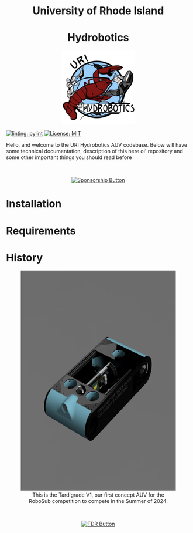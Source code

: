 <div align="center">
    <h1 align="center">University of Rhode Island</h1>
    <h1 align="center">Hydrobotics</h1>
</div>

<p align="center">
    <img src="img/hydro.jpg" width = 200 height = 200>
</p>

[![linting: pylint](https://img.shields.io/badge/linting-pylint-yellowgreen)](https://github.com/pylint-dev/pylint)
<a href="https://github.com/URI-Hydrobotics-Team/AUV/blob/main/LICENSE">
    <img alt="License: MIT" src="https://img.shields.io/badge/license-MIT-yellow.svg" target="_blank" />
</a>

<p>
    Hello, and welcome to the URI Hydrobotics AUV codebase. Below will have some technical documentation, description of this here ol' repository and some other important things you should read before 
</p>

<center>
<br>  

[![Sponsorship Button]][SponsorFile]

</center>

# Installation

# Requirements

# History
<center>
    <figure>
        <img src="img/tardigrade_render.png" width="600" height="600">
        <figcaption>This is the Tardigrade V1, our first concept AUV for the RoboSub competition to compete in the Summer of 2024.</figcaptions>
    </figure>
    
<br> 
    
[![TDR Button]][TDR]
</center>


[Sponsorship Button]: https://img.shields.io/badge/Consider_Sponsoring_Us-37a779?style=for-the-badge
[TDR Button]: https://img.shields.io/badge/Checkout_Our_Technical_Design_Report-37a779?style=for-the-badge
[TDR]: img/2024_tdr.pdf
[SponsorFile]: img/2024_sponsorsheet.pdf
[empty]: #